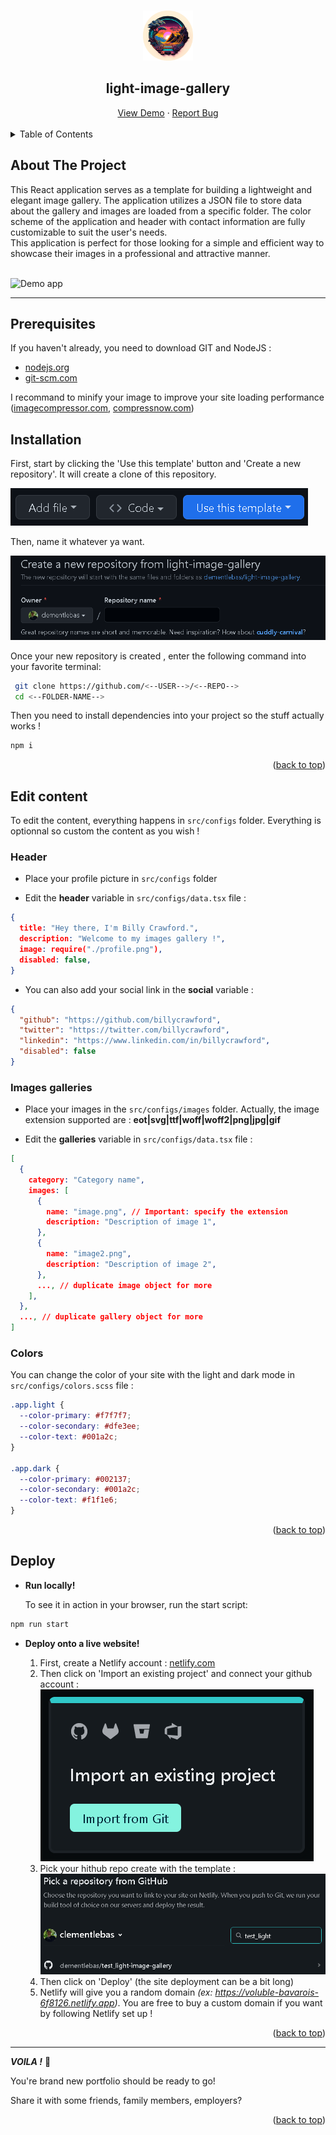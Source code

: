 <a name="readme-top" id="readme-top"></a>

<!-- PROJECT SHIELDS -->
<!--
*** I'm using markdown "reference style" links for readability.
*** Reference links are enclosed in brackets [ ] instead of parentheses ( ).
*** See the bottom of this document for the declaration of the reference variables
*** for contributors-url, forks-url, etc. This is an optional, concise syntax you may use.
*** https://www.markdownguide.org/basic-syntax/#reference-style-links
-->

<!-- PROJECT LOGO -->
<br />
<div align="center">
  <a href="https://github.com/clementlebas/light-image-gallery">
    <img src="./docs/logo.png" alt="Logo" width="80" height="80">
  </a>

  <h2 align="center">light-image-gallery</h3>
  <a href="https://gallery.clementlebas.fr/">View Demo</a>
  ·
  <a href="https://github.com/clementlebas/light-image-gallery/issues">Report Bug</a>
  <br />
  <br />
</div>

<!-- TABLE OF CONTENTS -->
<details>
  <summary>Table of Contents</summary>
  <ol>
    <li>
      <a href="#about-the-project">About The Project</a>
    </li>
    <li><a href="#prerequisites">Prerequisites</a></li>
    <li><a href="#installation">Installation</a></li>
    <li><a href="#edit-content">Edit content</a></li>
    <li><a href="#deploy">Deploy</a></li>
  </ol>
</details>

## About The Project

  <p align="left" id="about-the-project">
    This React application serves as a template for building a lightweight and elegant image gallery. The application utilizes a JSON file to store data about the gallery and images are loaded from a specific folder. The color scheme of the application and header with contact information are fully customizable to suit the user's needs. 
    <br />
    This application is perfect for those looking for a simple and efficient way to showcase their images in a professional and attractive manner.
    <br />
    <br /> 
  </p>

![Demo app](/docs/demo.gif)

<!-- ABOUT THE PROJECT -->

---

## **Prerequisites**

If you haven't already, you need to download GIT and NodeJS :

- [nodejs.org](https://nodejs.org/)
- [git-scm.com](https://git-scm.com/downloads)

I recommand to minify your image to improve your site loading performance ([imagecompressor.com](https://imagecompressor.com/), [compressnow.com](https://compressnow.com/))

## **Installation**

First, start by clicking the 'Use this template' button and 'Create a new repository'. It will create a clone of this repository.

![Demo app](/docs/usetemplate.png)

Then, name it whatever ya want.

![Demo app](/docs/createrepo.png)

Once your new repository is created , enter the following command into your favorite terminal:

```sh
 git clone https://github.com/<--USER-->/<--REPO-->
 cd <--FOLDER-NAME-->
```

Then you need to install dependencies into your project so the stuff actually works !

```sh
npm i
```

<p align="right">(<a href="#readme-top">back to top</a>)</p>

<!-- USAGE EXAMPLES -->

## **Edit content**

To edit the content, everything happens in `src/configs` folder. Everything is optionnal so custom the content as you wish !

### **Header**

- Place your profile picture in `src/configs` folder

- Edit the **header** variable in `src/configs/data.tsx` file :

```json
{
  title: "Hey there, I'm Billy Crawford.",
  description: "Welcome to my images gallery !",
  image: require("./profile.png"),
  disabled: false,
}
```

- You can also add your social link in the **social** variable :

```json
{
  "github": "https://github.com/billycrawford",
  "twitter": "https://twitter.com/billycrawford",
  "linkedin": "https://www.linkedin.com/in/billycrawford",
  "disabled": false
}
```

### **Images galleries**

- Place your images in the `src/configs/images` folder. Actually, the image extension supported are : **eot|svg|ttf|woff|woff2|png|jpg|gif**

- Edit the **galleries** variable in `src/configs/data.tsx` file :

```json
[
  {
    category: "Category name",
    images: [
      {
        name: "image.png", // Important: specify the extension
        description: "Description of image 1",
      },
      {
        name: "image2.png",
        description: "Description of image 2",
      },
      ..., // duplicate image object for more
    ],
  },
  ..., // duplicate gallery object for more
]
```

### **Colors**

You can change the color of your site with the light and dark mode in `src/configs/colors.scss` file :

```css
.app.light {
  --color-primary: #f7f7f7;
  --color-secondary: #dfe3ee;
  --color-text: #001a2c;
}

.app.dark {
  --color-primary: #002137;
  --color-secondary: #001a2c;
  --color-text: #f1f1e6;
}
```

<p align="right">(<a href="#readme-top">back to top</a>)</p>

## **Deploy**

- **Run locally!**

  To see it in action in your browser, run the start script:

```sh
npm run start
```

- **Deploy onto a live website!**

  1. First, create a Netlify account : [netlify.com](https://app.netlify.com/)
  2. Then click on 'Import an existing project' and connect your github account :
     ![Demo app](/docs/importproject.png)
  3. Pick your hithub repo create with the template :
     ![Demo app](/docs/pickrepo.png)
  4. Then click on 'Deploy' (the site deployment can be a bit long)
  5. Netlify will give you a random domain _(ex: https://voluble-bavarois-6f8126.netlify.app)_.
     You are free to buy a custom domain if you want by following Netlify set up !

<p align="right">(<a href="#readme-top">back to top</a>)</p>

---

**_VOILA !_** 🎉

You're brand new portfolio should be ready to go!

Share it with some friends, family members, employers?

<p align="right">(<a href="#readme-top">back to top</a>)</p>
